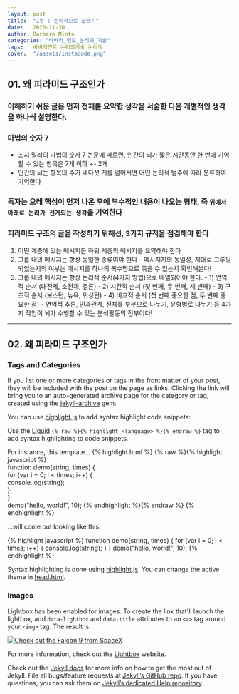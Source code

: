 ```yaml
---
layout: post
title:  "1부 : 논리적으로 글쓰기"
date:   2020-11-30 
author: Barbara Minto
categories: "바바라_민토_논리의_기술"
tags:	바바라민토 논리의기술 논리적
cover:  "/assets/instacode.png"
---
```


## 01. 왜 피라미드 구조인가

### 이해하기 쉬운 글은 먼저 전체를 요약한 생각을 서술한 다음 개별적인 생각을 하나씩 설명한다.
### 마법의 숫자 7
 - 조지 밀러의 마법의 숫자 7 논문에 따르면, 인간의 뇌가 짧은 시간동안 한 번에 기억할 수 있는 항목은 7개 이하 +- 2개
 - 인간의 뇌는 항목의 수가 네다섯 개를 넘어서면 어떤 논리적 범주에 따라 분류하여 기억한다
### 독자는 으레 핵심이 먼저 나온 후에 부수적인 내용이 나오는 형태, 즉 `위에서 아래로 논리가 전개되는 생각`을 기억한다
### 피라미드 구조의 글을 작성하기 위해선, 3가지 규칙을 점검해야 한다
  1. 어떤 계층에 있는 메시지든 하위 계층의 메시지를 요약해야 한다
  2. 그룹 내의 메시지는 항상 동일한 종류여야 한다
    - 메시지지의 동일성, 제대로 그루핑 되었는지의 여부는 메시지를 하나의 복수명으로 묶을 수 있는지 확인해본다!
  3. 그룹 내의 메시지는 항상 논리적 순서(4가지 방법)으로 배열되어야 한다.
    - 1) 연역적 순서 (대전제, 소전제, 결론)
    - 2) 시간적 순서 (첫 번째, 두 번째, 세 번째)
    - 3) 구조적 순서 (보스턴, 뉴욕, 워싱턴)
    - 4) 비교적 순서 (첫 번째 중요한 점, 두 번째 중요한 점)
    - 연역적 추론, 인과관계, 전체를 부분으로 나누기, 유형별로 나누기 등 4가지 작업이 뇌가 수행할 수 있는 분석활동의 전부이다!
    

---

## 02. 왜 피라미드 구조인가

### Tags and Categories

If you list one or more categories or tags in the front matter of your post, they will be included with the post on the page as links. Clicking the link will bring you to an auto-generated archive page for the category or tag, created using the [jekyll-archive][jekyll-archive] gem.

You can use [highlight.js][highlight] to add syntax highlight code snippets:

Use the [Liquid][liquid] `{% raw %}{% highlight <language> %}{% endraw %}` tag to add syntax highlighting to code snippets.

For instance, this template...
{% highlight html %}
{% raw %}{% highlight javascript %}    
function demo(string, times) {    
  for (var i = 0; i < times; i++) {    
    console.log(string);    
  }    
}    
demo("hello, world!", 10);
{% endhighlight %}{% endraw %}
{% endhighlight %}

...will come out looking like this:

{% highlight javascript %}
function demo(string, times) {
  for (var i = 0; i < times; i++) {
    console.log(string);
  }
}
demo("hello, world!", 10);
{% endhighlight %}

Syntax highlighting is done using [highlight.js][highlight]. You can change the active theme in [head.html](https://github.com/bencentra/centrarium/blob/2dcd73d09e104c3798202b0e14c1db9fa6e77bc7/_includes/head.html#L15).

### Images

Lightbox has been enabled for images. To create the link that'll launch the lightbox, add <code>data-lightbox</code> and <code>data-title</code> attributes to an <code>&lt;a&gt;</code> tag around your <code>&lt;img&gt;</code> tag. The result is:

<a href="//bencentra.com/assets/images/falcon9_large.jpg" data-lightbox="falcon9-large" data-title="Check out the Falcon 9 from SpaceX">
  <img src="//bencentra.com/assets/images/falcon9_small.jpg" title="Check out the Falcon 9 from SpaceX">
</a>

For more information, check out the [Lightbox][lightbox] website.

Check out the [Jekyll docs][jekyll] for more info on how to get the most out of Jekyll. File all bugs/feature requests at [Jekyll’s GitHub repo][jekyll-gh]. If you have questions, you can ask them on [Jekyll’s dedicated Help repository][jekyll-help].

[jekyll]:      http://jekyllrb.com
[jekyll-gh]:   https://github.com/jekyll/jekyll
[jekyll-help]: https://github.com/jekyll/jekyll-help
[highlight]:   https://highlightjs.org/
[lightbox]:    http://lokeshdhakar.com/projects/lightbox2/
[jekyll-archive]: https://github.com/jekyll/jekyll-archives
[liquid]: https://github.com/Shopify/liquid/wiki/Liquid-for-Designers
